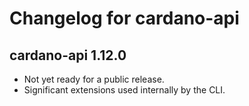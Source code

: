 # Changelog for cardano-api

## cardano-api 1.12.0

- Not yet ready for a public release.
- Significant extensions used internally by the CLI.

